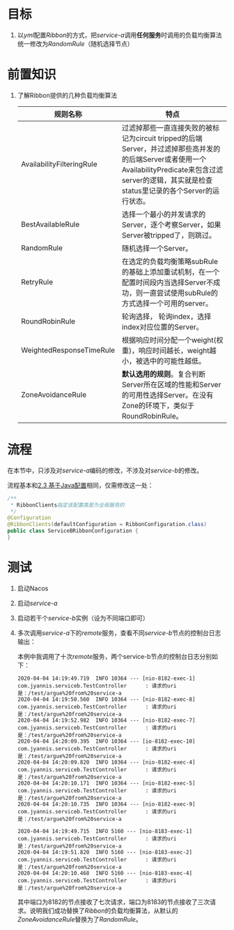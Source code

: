 # 目标

1. 以*yml*配置*Ribbon*的方式，把*service-a*调用**任何服务**时调用的负载均衡算法统一修改为*RandomRule*（随机选择节点）





# 前置知识

1. 了解Ribbon提供的几种负载均衡算法

   | 规则名称                  | 特点                                                         |
   | ------------------------- | ------------------------------------------------------------ |
   | AvailabilityFilteringRule | 过滤掉那些一直连接失败的被标记为circuit tripped的后端Server，并过滤掉那些高并发的的后端Server或者使用一个AvailabilityPredicate来包含过滤server的逻辑，其实就是检查status里记录的各个Server的运行状态。 |
   | BestAvailableRule         | 选择一个最小的并发请求的Server，逐个考察Server，如果Server被tripped了，则跳过。 |
   | RandomRule                | 随机选择一个Server。                                         |
   | RetryRule                 | 在选定的负载均衡策略subRule的基础上添加重试机制，在一个配置时间段内当选择Server不成功，则一直尝试使用subRule的方式选择一个可用的server。 |
   | RoundRobinRule            | 轮询选择， 轮询index，选择index对应位置的Server。            |
   | WeightedResponseTimeRule  | 根据响应时间分配一个weight(权重)，响应时间越长，weight越小，被选中的可能性越低。 |
   | ZoneAvoidanceRule         | **默认选用的规则**。复合判断Server所在区域的性能和Server的可用性选择Server。在没有Zone的环境下，类似于RoundRobinRule。 |

   



# 流程

在本节中，只涉及对*service-a*编码的修改，不涉及对*service-b*的修改。

流程基本和[2.3 基于Java配置](https://github.com/jyannis/SpringCloud-Alibaba-Learning/tree/master/2.Ribbon/2.3%20%E5%9F%BA%E4%BA%8EJava%E9%85%8D%E7%BD%AE)相同，仅需修改这一处：

```java
/**
 * RibbonClients指定该配置类是为全局服务的
 */
@Configuration
@RibbonClients(defaultConfiguration = RibbonConfiguration.class)
public class ServiceBRibbonConfiguration {
}
```





# 测试

1. 启动Nacos

2. 启动*service-a*

3. 启动若干个*service-b*实例（设为不同端口即可）

4. 多次调用*service-a*下的*remote*服务，查看不同*service-b*节点的控制台日志输出：

   本例中我调用了十次*remote*服务，两个service-b节点的控制台日志分别如下：

   ```
   2020-04-04 14:19:49.719  INFO 10364 --- [nio-8182-exec-1] com.jyannis.serviceb.TestController      : 请求的uri是：/test/argue%20from%20service-a
   2020-04-04 14:19:50.560  INFO 10364 --- [nio-8182-exec-8] com.jyannis.serviceb.TestController      : 请求的uri是：/test/argue%20from%20service-a
   2020-04-04 14:19:52.982  INFO 10364 --- [nio-8182-exec-7] com.jyannis.serviceb.TestController      : 请求的uri是：/test/argue%20from%20service-a
   2020-04-04 14:20:09.395  INFO 10364 --- [io-8182-exec-10] com.jyannis.serviceb.TestController      : 请求的uri是：/test/argue%20from%20service-a
   2020-04-04 14:20:09.820  INFO 10364 --- [nio-8182-exec-4] com.jyannis.serviceb.TestController      : 请求的uri是：/test/argue%20from%20service-a
   2020-04-04 14:20:10.171  INFO 10364 --- [nio-8182-exec-5] com.jyannis.serviceb.TestController      : 请求的uri是：/test/argue%20from%20service-a
   2020-04-04 14:20:10.735  INFO 10364 --- [nio-8182-exec-9] com.jyannis.serviceb.TestController      : 请求的uri是：/test/argue%20from%20service-a
   ```

   ```
   2020-04-04 14:19:49.715  INFO 5160 --- [nio-8183-exec-1] com.jyannis.serviceb.TestController      : 请求的uri是：/test/argue%20from%20service-a
   2020-04-04 14:19:51.820  INFO 5160 --- [nio-8183-exec-2] com.jyannis.serviceb.TestController      : 请求的uri是：/test/argue%20from%20service-a
   2020-04-04 14:20:10.468  INFO 5160 --- [nio-8183-exec-4] com.jyannis.serviceb.TestController      : 请求的uri是：/test/argue%20from%20service-a
   ```

   其中端口为8182的节点接收了七次请求，端口为8183的节点接收了三次请求。说明我们成功替换了*Ribbon*的负载均衡算法，从默认的*ZoneAvoidanceRule*替换为了*RandomRule*。




